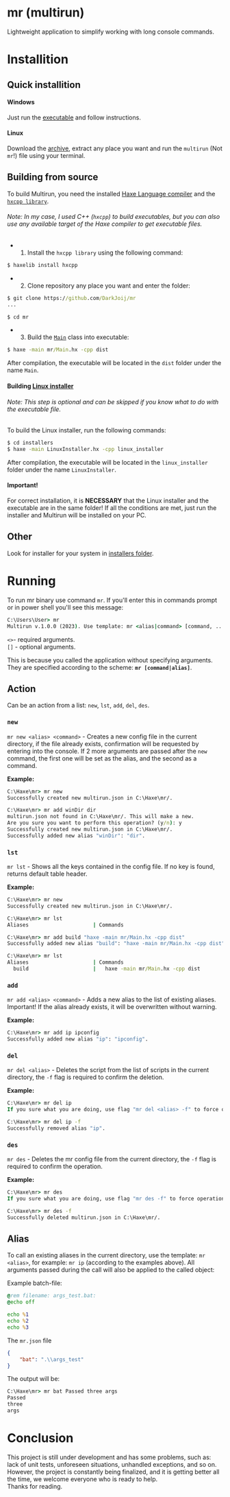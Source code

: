 # mr (multirun)
Lightweight application to simplify working with long console commands.

# Installition
## Quick installition
#### Windows
Just run the [executable](installers/win64/multirun.exe) and follow instructions.

#### Linux
Download the [archive](installers/linux64/multirun-linux64-compiled.tar.xz), extract any place you want and run the `multirun` (Not `mr`!) file using your terminal.

## Building from source
To build Multirun, you need the installed [Haxe Language compiler](https://haxe.org/download/) and the [`hxcpp library`](https://lib.haxe.org/p/hxcpp).

###### Note: In my case, I used C++ (`hxcpp`) to build executables, but you can also use any available target of the Haxe compiler to get executable files. 

* 1. Install the `hxcpp library` using the following command:
```bat
$ haxelib install hxcpp
```

* 2. Clone repository any place you want and enter the folder:
```bat
$ git clone https://github.com/DarkJoij/mr
...

$ cd mr
```

* 3. Build the [`Main`](mr/Main.hx) class into executable:
```bat
$ haxe -main mr/Main.hx -cpp dist
```

After compilation, the executable will be located in the `dist` folder under the name `Main`.

#### Building [Linux installer](installers/LinuxInstaller.hx)
###### Note: This step is optional and can be skipped if you know what to do with the executable file.

To build the Linux installer, run the following commands:
```bat
$ cd installers
$ haxe -main LinuxInstaller.hx -cpp linux_installer
```

After compilation, the executable will be located in the `linux_installer` folder under the name `LinuxInstaller`.

#### Important! 
For correct installation, it is **NECESSARY** that the Linux installer and the executable are in the same folder! If all the conditions are met, just run the installer and Multirun will be installed on your PC.

## Other 
Look for installer for your system in [installers folder](installers).

# Running 
To run mr binary use command `mr`. If you'll enter this in commands prompt or in power shell you'll see this message:

```bat
C:\Users\User> mr
Multirun v.1.0.0 (2023). Use template: mr <alias|command> [command, ...] [-flags, ...]
```

`<>`- required arguments.\
`[]` - optional arguments.

This is because you called the application without specifying arguments. They are specified according to the scheme: **`mr [command|alias]`**.

## Action
Can be an action from a list: `new`, `lst`, `add`, `del`, `des`.

### `new`
`mr new <alias> <command>` - Creates a new config file in the current directory, if the file already exists, confirmation will be requested by entering into the console. If 2 more arguments are passed after the `new` command, the first one will be set as the alias, and the second as a command.

**Example:**

```bat
C:\Haxe\mr> mr new
Successfully created new multirun.json in C:\Haxe\mr/.
```
```bat
C:\Haxe\mr> mr add winDir dir
multirun.json not found in C:\Haxe\mr/. This will make a new.
Are you sure you want to perform this operation? (y/n): y 
Successfully created new multirun.json in C:\Haxe\mr/.
Successfully added new alias "winDir": "dir".
```

### `lst`
`mr lst` - Shows all the keys contained in the config file. If no key is found, returns default table header.

**Example:**

```bat
C:\Haxe\mr> mr new
Successfully created new multirun.json in C:\Haxe\mr/.

C:\Haxe\mr> mr lst
Aliases                     | Commands

C:\Haxe\mr> mr add build "haxe -main mr/Main.hx -cpp dist"
Successfully added new alias "build": "haxe -main mr/Main.hx -cpp dist".

C:\Haxe\mr> mr lst
Aliases                     | Commands
  build                     |   haxe -main mr/Main.hx -cpp dist
```

### `add`
`mr add <alias> <command>` - Adds a new alias to the list of existing aliases. Important! If the alias already exists, it will be overwritten without warning.

**Example:**

```bat
C:\Haxe\mr> mr add ip ipconfig
Successfully added new alias "ip": "ipconfig".
```

### `del`
`mr del <alias>` - Deletes the script from the list of scripts in the current directory, the `-f` flag is required to confirm the deletion.

**Example:**

```bat
C:\Haxe\mr> mr del ip          
If you sure what you are doing, use flag "mr del <alias> -f" to force operation.

C:\Haxe\mr> mr del ip -f
Successfully removed alias "ip".
```

### `des`
`mr des` - Deletes the mr config file from the current directory, the `-f` flag is required to confirm the operation.

**Example:**

```bat
C:\Haxe\mr> mr des      
If you sure what you are doing, use flag "mr des -f" to force operation.

C:\Haxe\mr> mr des -f   
Successfully deleted multirun.json in C:\Haxe\mr/.
```

## Alias
To call an existing aliases in the current directory, use the template: `mr <alias>`, for example: `mr ip` (according to the examples above).
All arguments passed during the call will also be applied to the called object:

Example batch-file:
```bat
@rem filename: args_test.bat:
@echo off

echo %1
echo %2
echo %3
```

The `mr.json` file
```json
{
	"bat": ".\\args_test"
}
```

The output will be:
```bat
C:\Haxe\mr> mr bat Passed three args
Passed 
three 
args
```

# Conclusion 
This project is still under development and has some problems, such as: lack of unit tests, unforeseen situations, unhandled exceptions, and so on. However, the project is constantly being finalized, and it is getting better all the time, we welcome everyone who is ready to help.\
Thanks for reading.
